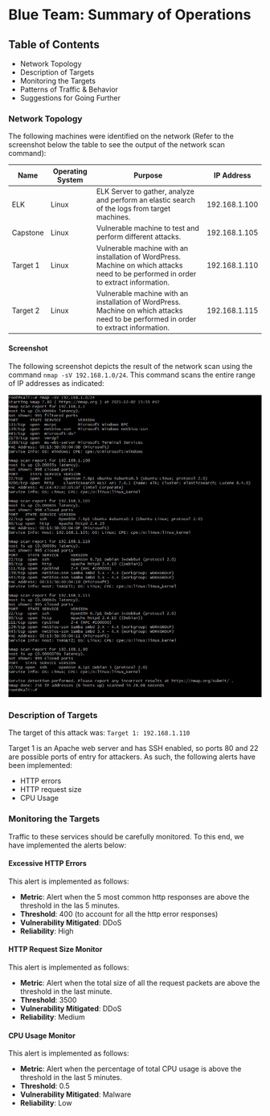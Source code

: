 # Blue Team: Summary of Operations

## Table of Contents
- Network Topology
- Description of Targets
- Monitoring the Targets
- Patterns of Traffic & Behavior
- Suggestions for Going Further

### Network Topology

The following machines were identified on the network (Refer to the screenshot below the table to see the output of the network scan command):

| Name  	| Operating System  	| Purpose  	| IP Address   	|
|---	|---	|---	|---	|
| ELK  	| Linux   	| ELK Server to gather, analyze and perform an elastic search of the logs from target machines.   	| 192.168.1.100  	|
| Capstone  	| Linux  	| Vulnerable machine to test and perform different attacks.  	| 192.168.1.105  	|
| Target 1  	| Linux   	| Vulnerable machine with an installation of WordPress. Machine on which attacks need to be performed in order to extract information.  	| 192.168.1.110  	|
| Target 2  	| Linux  	| Vulnerable machine with an installation of WordPress. Machine on which attacks need to be performed in order to extract information.  	| 192.168.1.115  	|

#### Screenshot

The following screenshot depicts the result of the network scan using the command `nmap -sV 192.168.1.0/24`. This command scans the entire range of IP addresses as indicated:

![Network Scan](images/NetworkScan.png)

### Description of Targets

The target of this attack was: `Target 1: 192.168.1.110`

Target 1 is an Apache web server and has SSH enabled, so ports 80 and 22 are possible ports of entry for attackers. As such, the following alerts have been implemented:

* HTTP errors
* HTTP request size
* CPU Usage

### Monitoring the Targets

Traffic to these services should be carefully monitored. To this end, we have implemented the alerts below:

#### Excessive HTTP Errors

This alert is implemented as follows:
  - **Metric**: Alert when the 5 most common http responses are above the threshold in the las 5 minutes.
  - **Threshold**: 400 (to account for all the http error responses)
  - **Vulnerability Mitigated**: DDoS
  - **Reliability**: High

#### HTTP Request Size Monitor
This alert is implemented as follows:
  - **Metric**: Alert when the total size of all the request packets are above the threshold in the last minute.
  - **Threshold**: 3500
  - **Vulnerability Mitigated**: DDoS
  - **Reliability**: Medium

#### CPU Usage Monitor
This alert is implemented as follows:
  - **Metric**: Alert when the percentage of total CPU usage is above the threshold in the last 5 minutes.
  - **Threshold**: 0.5
  - **Vulnerability Mitigated**: Malware
  - **Reliability**: Low